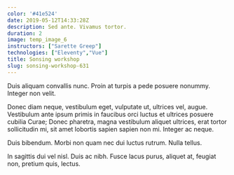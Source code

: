 ```yaml
---
color: '#41e524'
date: 2019-05-12T14:33:28Z
description: Sed ante. Vivamus tortor.
duration: 2
image: temp_image_6
instructors: ["Sarette Greep"]
technologies: ["Eleventy","Vue"]
title: Sonsing workshop
slug: sonsing-workshop-631
---
```

Duis aliquam convallis nunc. Proin at turpis a pede posuere nonummy. Integer non velit.

Donec diam neque, vestibulum eget, vulputate ut, ultrices vel, augue. Vestibulum ante ipsum primis in faucibus orci luctus et ultrices posuere cubilia Curae; Donec pharetra, magna vestibulum aliquet ultrices, erat tortor sollicitudin mi, sit amet lobortis sapien sapien non mi. Integer ac neque.

Duis bibendum. Morbi non quam nec dui luctus rutrum. Nulla tellus.

In sagittis dui vel nisl. Duis ac nibh. Fusce lacus purus, aliquet at, feugiat non, pretium quis, lectus.
